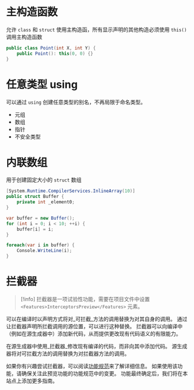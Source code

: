 # 主构造函数

允许 `class` 和 `struct` 使用主构造函，所有显示声明的其他构造必须使用 `this()` 调用主构造函数

```csharp
public class Point(int X, int Y) {
    public Point(): this(0, 0) {}
}
```
# 任意类型 using

可以通过 `using` 创建任意类型的别名，不再局限于命名类型。
- 元组
- 数组
- 指针
- 不安全类型
# 内联数组

用于创建固定大小的 `struct` 数组

```csharp
[System.Runtime.CompilerServices.InlineArray(10)]
public struct Buffer {
    private int _element0;
}

var buffer = new Buffer();
for (int i = 0; i < 10; ++i) {
    buffer[i] = i;
}

foreach(var i in buffer) {
    Console.WriteLine(i);
}
```
# 拦截器

> [!info]
> 拦截器是一项试验性功能，需要在项目文件中设置
>     `<Features>InterceptorsPreview</Features>`
> 元素。

可以在编译时以声明方式将对_可拦截_方法的调用替换为对其自身的调用。 通过让拦截器声明所拦截调用的源位置，可以进行这种替换。 拦截器可以向编译中（例如在源生成器中）添加新代码，从而提供更改现有代码语义的有限能力。

在源生成器中使用_拦截器_修改现有编译的代码，而非向其中添加代码。 源生成器将对可拦截方法的调用替换为对拦截器方法的调用。

如果你有兴趣尝试拦截器，可以阅读[功能规范](https://github.com/dotnet/roslyn/blob/main/docs/features/interceptors.md)来了解详细信息。 如果使用该功能，请确保关注此预览功能的功能规范中的变更。 功能最终确定后，我们将在本站点上添加更多指南。
